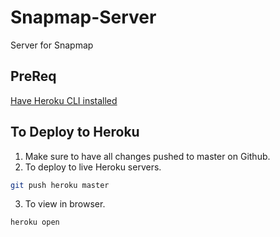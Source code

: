 # Snapmap-Server
Server for Snapmap

## PreReq
[Have Heroku CLI installed](https://devcenter.heroku.com/articles/heroku-cli)

## To Deploy to Heroku

1. Make sure to have all changes pushed to master on Github.
2. To deploy to live Heroku servers.
```bash
git push heroku master
```
3. To view in browser.
```bash
heroku open
```
